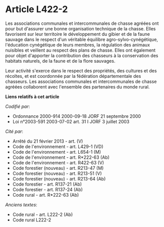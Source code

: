 # Article L422-2

Les associations communales et intercommunales de chasse agréées ont pour but d'assurer une bonne organisation technique de
la chasse. Elles favorisent sur leur territoire le développement du gibier et de la faune sauvage dans le respect d'un
véritable équilibre agro-sylvo-cynégétique, l'éducation cynégétique de leurs membres, la régulation des animaux nuisibles et
veillent au respect des plans de chasse. Elles ont également pour objet d'apporter la contribution des chasseurs à la
conservation des habitats naturels, de la faune et de la flore sauvages.

Leur activité s'exerce dans le respect des propriétés, des cultures et des récoltes, et est coordonnée par la fédération
départementale des chasseurs. Les associations communales et intercommunales de chasse agréées collaborent avec l'ensemble
des partenaires du monde rural.

**Liens relatifs à cet article**

_Codifié par_:

  - Ordonnance 2000-914 2000-09-18 JORF 21 septembre 2000
  - Loi n°2003-591 2003-07-02 art. 31 I JORF 3 juillet 2003

_Cité par_:

  - Arrêté du 21 février 2013 - art. (V)
  - Code de l'environnement - art. L429-1 (VD)
  - Code de l'environnement - art. L654-1 (M)
  - Code de l'environnement - art. R*222-63 (Ab)
  - Code de l'environnement - art. R422-63 (V)
  - Code forestier (nouveau) - art. R213-47 (M)
  - Code forestier (nouveau) - art. R213-51 (V)
  - Code forestier (nouveau) - art. R213-64 (Ab)
  - Code forestier - art. R137-21 (Ab)
  - Code forestier - art. R137-24 (Ab)
  - Code rural - art. R*222-63 (Ab)

_Anciens textes_:

  - Code rural - art. L222-2 (Ab)
  - Code rural L222-2

